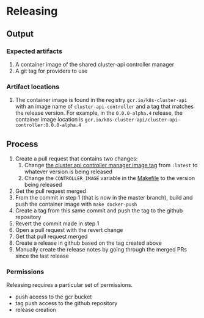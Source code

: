 # Releasing

## Output

### Expected artifacts

1. A container image of the shared cluster-api controller manager
2. A git tag for providers to use

### Artifact locations

1. The container image is found in the registry `gcr.io/k8s-cluster-api` with an
   image name of `cluster-api-controller` and a tag that matches the release
   version. For example, in the `0.0.0-alpha.4` release, the container image
   location is `gcr.io/k8s-cluster-api/cluster-api-controller:0.0.0-alpha.4`

## Process

1. Create a pull request that contains two changes:
   1. Change [the cluster api controller manager image
   tag][managerimg] from `:latest` to whatever version is being released
   2. Change the `CONTROLLER_IMAGE` variable in the [Makefile][makefile] to the
      version being released
2. Get the pull request merged
3. From the commit in step 1 (that is now in the master branch), build and push
   the container image with `make docker-push`
4. Create a tag from this same commit and push the tag to the github repository
5. Revert the commit made in step 1
6. Open a pull request with the revert change
7. Get that pull request merged
8. Create a release in github based on the tag created above
9. Manually create the release notes by going through the merged PRs since the
   last release

[managerimg]: https://github.com/kubernetes-sigs/cluster-api/blob/fab4c07ea9fb0f124a5abe3dd7fcfffc23f2a1b3/config/default/manager_image_patch.yaml
[makefile]: https://github.com/kubernetes-sigs/cluster-api/blob/fab4c07ea9fb0f124a5abe3dd7fcfffc23f2a1b3/Makefile

### Permissions

Releasing requires a particular set of permissions.

* push access to the gcr bucket
* tag push access to the github repository
* release creation
